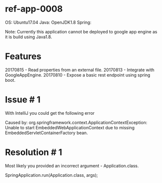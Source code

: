 # ref-app-0008

OS: Ubuntu17.04
Java: OpenJDK1.8
Spring: 

Note: Currently this application cannot be deployed to google app engine as it is build using Java1.8.

# Features
20170815 - Read properties from an external file.
20170813 - Integrate with GoogleAppEngine.
20170810 - Expose a basic rest endpoint using spring boot.

# Issue # 1

With IntelliJ you could get the following error

Caused by: org.springframework.context.ApplicationContextException: Unable to start EmbeddedWebApplicationContext due to missing EmbeddedServletContainerFactory bean.

# Resolution # 1

Most likely you provided an incorrect argument - Application.class.

SpringApplication.run(Application.class, args); 